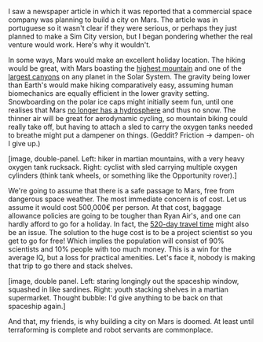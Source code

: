 I saw a newspaper article in which it was reported that a commercial space company was planning to build a city on Mars. The article was in portuguese so it wasn't clear if they were serious, or perhaps they just planned to make a Sim City version, but I began pondering whether the real venture would work. Here's why it wouldn't.

In some ways, Mars would make an excellent holiday location. The hiking would be great, with Mars boasting the [highest mountain](http://en.wikipedia.org/wiki/Olympus_Mons) and one of the [largest canyons](http://en.wikipedia.org/wiki/Valles_Marineris) on any planet in the Solar System. The gravity being lower than Earth's would make hiking comparatively easy, assuming human biomechanics are equally efficient in the lower gravity setting. Snowboarding on the polar ice caps might initially seem fun, until one realises that Mars [no longer has a hydrosphere](http://www.lpi.usra.edu/meetings/5thMars99/pdf/6236.pdf) and thus no snow. The thinner air will be great for aerodynamic cycling, so mountain biking could really take off, but having to attach a sled to carry the oxygen tanks needed to breathe might put a dampener on things. (Geddit? Friction -> dampen- oh I give up.)

[image, double-panel. Left: hiker in martian mountains, with a very heavy oxygen tank rucksack. Right: cyclist with sled carrying multiple oxygen cylinders (think tank wheels, or something like the Opportunity rover).]

We're going to assume that there is a safe passage to Mars, free from dangerous space weather. The most immediate concern is of cost. Let us assume it would cost 500,000€ per person. At that cost, baggage allowance policies are going to be tougher than Ryan Air's, and one can hardly afford to go for a holiday. In fact, the [520-day travel time](http://www.esa.int/SPECIALS/Mars500/SEMGX9U889G_0.html) might also be an issue. The solution to the huge cost is to be a project scientist so you get to go for free! Which implies the population will consist of 90% scientists and 10% people with too much money. This is a win for the average IQ, but a loss for practical amenities. Let's face it, nobody is making that trip to go there and stack shelves.

[image, double panel. Left: staring longingly out the spaceship window, squashed in like sardines. Right: youth stacking shelves in a martian supermarket. Thought bubble: I'd give anything to be back on that spaceship again.]

And that, my friends, is why building a city on Mars is doomed. At least until terraforming is complete and robot servants are commonplace.